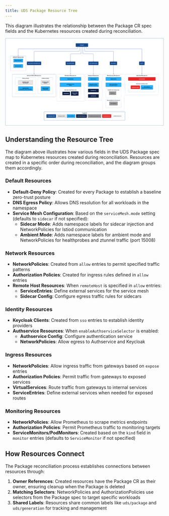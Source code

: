 ```yaml
---
title: UDS Package Resource Tree
---
```


This diagram illustrates the relationship between the Package CR spec fields and the Kubernetes resources created during reconciliation.

![UDS Package Resource Tree](https://github.com/defenseunicorns/uds-core/blob/operator-resource-tree/docs/.images/diagrams/operator-resource-tree.png?raw=true)

## Understanding the Resource Tree

The diagram above illustrates how various fields in the UDS Package spec map to Kubernetes resources created during reconciliation. Resources are created in a specific order during reconciliation, and the diagram groups them accordingly.

### Default Resources

- **Default-Deny Policy**: Created for every Package to establish a baseline zero-trust posture
- **DNS Egress Policy**: Allows DNS resolution for all workloads in the namespace
- **Service Mesh Configuration**: Based on the `serviceMesh.mode` setting (defaults to `sidecar` if not specified):
  - **Sidecar Mode**: Adds namespace labels for sidecar injection and NetworkPolicies for Istiod communication
  - **Ambient Mode**: Adds namespace labels for ambient mode and NetworkPolicies for healthprobes and ztunnel traffic (port 15008)

### Network Resources

- **NetworkPolicies**: Created from `allow` entries to permit specified traffic patterns
- **Authorization Policies**: Created for ingress rules defined in `allow` entries
- **Remote Host Resources**: When `remoteHost` is specified in `allow` entries:
  - **ServiceEntries**: Define external services for the service mesh
  - **Sidecar Config**: Configure egress traffic rules for sidecars

### Identity Resources

- **Keycloak Clients**: Created from `sso` entries to establish identity providers
- **Authservice Resources**: When `enableAuthserviceSelector` is enabled:
  - **Authservice Config**: Configure authentication service
  - **NetworkPolicies**: Allow egress to Authservice and Keycloak

### Ingress Resources

- **NetworkPolicies**: Allow ingress traffic from gateways based on `expose` entries
- **Authorization Policies**: Permit traffic from gateways to exposed services
- **VirtualServices**: Route traffic from gateways to internal services
- **ServiceEntries**: Define external services when needed for exposed routes

### Monitoring Resources

- **NetworkPolicies**: Allow Prometheus to scrape metrics endpoints
- **Authorization Policies**: Permit Prometheus traffic to monitoring targets
- **ServiceMonitors/PodMonitors**: Created based on the `kind` field in `monitor` entries (defaults to `ServiceMonitor` if not specified)

## How Resources Connect

The Package reconciliation process establishes connections between resources through:

1. **Owner References**: Created resources have the Package CR as their owner, ensuring cleanup when the Package is deleted
2. **Matching Selectors**: NetworkPolicies and AuthorizationPolicies use selectors from the Package spec to target specific workloads
3. **Shared Labels**: Resources share common labels like `uds/package` and `uds/generation` for tracking and management
